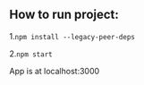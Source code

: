 ## How to run project:

1.``npm install --legacy-peer-deps``

2.``npm start``

App is at localhost:3000